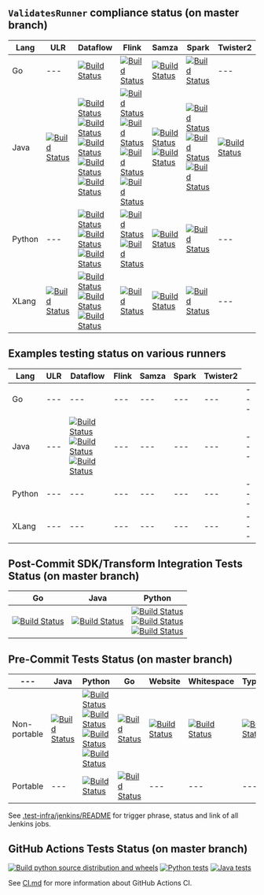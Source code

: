 <!--
    Licensed to the Apache Software Foundation (ASF) under one
    or more contributor license agreements.  See the NOTICE file
    distributed with this work for additional information
    regarding copyright ownership.  The ASF licenses this file
    to you under the Apache License, Version 2.0 (the
    "License"); you may not use this file except in compliance
    with the License.  You may obtain a copy of the License at

      http://www.apache.org/licenses/LICENSE-2.0

    Unless required by applicable law or agreed to in writing,
    software distributed under the License is distributed on an
    "AS IS" BASIS, WITHOUT WARRANTIES OR CONDITIONS OF ANY
    KIND, either express or implied.  See the License for the
    specific language governing permissions and limitations
    under the License.
-->

`ValidatesRunner` compliance status (on master branch)
--------------------------------------------------------

<table>
  <thead>
    <tr>
      <th>Lang</th>
      <th>ULR</th>
      <th>Dataflow</th>
      <th>Flink</th>
      <th>Samza</th>
      <th>Spark</th>
      <th>Twister2</th>
    </tr>
  </thead>
  <tbody>
    <tr>
      <td>Go</td>
      <td>---</td>
      <td>
        <a href="https://ci-beam.apache.org/job/beam_PostCommit_Go/lastCompletedBuild/">
          <img alt="Build Status" src="https://ci-beam.apache.org/job/beam_PostCommit_Go/lastCompletedBuild/badge/icon">
        </a>
      <td>
        <a href="https://ci-beam.apache.org/job/beam_PostCommit_Go_VR_Flink/lastCompletedBuild/">
          <img alt="Build Status" src="https://ci-beam.apache.org/job/beam_PostCommit_Go_VR_Flink/lastCompletedBuild/badge/icon">
        </a>
      </td>
      <td>
        <a href="https://ci-beam.apache.org/job/beam_PostCommit_Go_VR_Samza/lastCompletedBuild/">
          <img alt="Build Status" src="https://ci-beam.apache.org/job/beam_PostCommit_Go_VR_Samza/lastCompletedBuild/badge/icon">
        </a>
      </td>
      <td>
        <a href="https://ci-beam.apache.org/job/beam_PostCommit_Go_VR_Spark/lastCompletedBuild/">
          <img alt="Build Status" src="https://ci-beam.apache.org/job/beam_PostCommit_Go_VR_Spark/lastCompletedBuild/badge/icon">
        </a>
      </td>
      <td>---</td>
    </tr>
    <tr>
      <td>Java</td>
      <td>
        <a href="https://ci-beam.apache.org/job/beam_PostCommit_Java_ValidatesRunner_ULR/lastCompletedBuild/">
          <img alt="Build Status" src="https://ci-beam.apache.org/job/beam_PostCommit_Java_ValidatesRunner_ULR/lastCompletedBuild/badge/icon">
        </a>
      </td>
      <td>
        <a href="https://ci-beam.apache.org/job/beam_PostCommit_Java_ValidatesRunner_Dataflow/lastCompletedBuild/">
          <img alt="Build Status" src="https://ci-beam.apache.org/job/beam_PostCommit_Java_ValidatesRunner_Dataflow/lastCompletedBuild/badge/icon?subject=V1">
        </a><br>
        <a href="https://ci-beam.apache.org/job/beam_PostCommit_Java_ValidatesRunner_Dataflow_Streaming/lastCompletedBuild/">
          <img alt="Build Status" src="https://ci-beam.apache.org/job/beam_PostCommit_Java_ValidatesRunner_Dataflow_Streaming/lastCompletedBuild/badge/icon?subject=V1+Streaming">
        </a><br>
        <a href="https://ci-beam.apache.org/job/beam_PostCommit_Java_ValidatesRunner_Dataflow_Java11/lastCompletedBuild/">
          <img alt="Build Status" src="https://ci-beam.apache.org/job/beam_PostCommit_Java_ValidatesRunner_Dataflow_Java11/lastCompletedBuild/badge/icon?subject=V1+Java+11">
        </a><br>
        <a href="https://ci-beam.apache.org/job/beam_PostCommit_Java_VR_Dataflow_V2/lastCompletedBuild/">
          <img alt="Build Status" src="https://ci-beam.apache.org/job/beam_PostCommit_Java_VR_Dataflow_V2/lastCompletedBuild/badge/icon?subject=V2">
        </a><br>
        <a href="https://ci-beam.apache.org/job/beam_PostCommit_Java_VR_Dataflow_V2_Streaming/lastCompletedBuild/">
          <img alt="Build Status" src="https://ci-beam.apache.org/job/beam_PostCommit_Java_VR_Dataflow_V2_Streaming/lastCompletedBuild/badge/icon?subject=V2+Streaming">
        </a><br>
      </td>
      <td>
        <a href="https://ci-beam.apache.org/job/beam_PostCommit_Java_ValidatesRunner_Flink/lastCompletedBuild/">
          <img alt="Build Status" src="https://ci-beam.apache.org/job/beam_PostCommit_Java_ValidatesRunner_Flink/lastCompletedBuild/badge/icon?subject=Java+8">
        </a><br>
        <a href="https://ci-beam.apache.org/job/beam_PostCommit_Java_ValidatesRunner_Flink_Java11/lastCompletedBuild/">
          <img alt="Build Status" src="https://ci-beam.apache.org/job/beam_PostCommit_Java_ValidatesRunner_Flink_Java11/lastCompletedBuild/badge/icon?subject=Java+11">
        </a><br>
        <a href="https://ci-beam.apache.org/job/beam_PostCommit_Java_PVR_Flink_Batch/lastCompletedBuild/">
          <img alt="Build Status" src="https://ci-beam.apache.org/job/beam_PostCommit_Java_PVR_Flink_Batch/lastCompletedBuild/badge/icon?subject=Portable">
        </a><br>
        <a href="https://ci-beam.apache.org/job/beam_PostCommit_Java_PVR_Flink_Streaming/lastCompletedBuild/">
          <img alt="Build Status" src="https://ci-beam.apache.org/job/beam_PostCommit_Java_PVR_Flink_Streaming/lastCompletedBuild/badge/icon?subject=Portable+Streaming">
        </a>
      </td>
      <td>
        <a href="https://ci-beam.apache.org/job/beam_PostCommit_Java_ValidatesRunner_Samza/lastCompletedBuild/">
          <img alt="Build Status" src="https://ci-beam.apache.org/job/beam_PostCommit_Java_ValidatesRunner_Samza/lastCompletedBuild/badge/icon">
        </a><br>
        <a href="https://ci-beam.apache.org/job/beam_PostCommit_Java_PVR_Samza/lastCompletedBuild/">
          <img alt="Build Status" src="https://ci-beam.apache.org/job/beam_PostCommit_Java_PVR_Samza/lastCompletedBuild/badge/icon?subject=Portable">
        </a>
      </td>
      <td>
        <a href="https://ci-beam.apache.org/job/beam_PostCommit_Java_ValidatesRunner_Spark/lastCompletedBuild/">
          <img alt="Build Status" src="https://ci-beam.apache.org/job/beam_PostCommit_Java_ValidatesRunner_Spark/lastCompletedBuild/badge/icon">
        </a><br>
        <a href="https://ci-beam.apache.org/job/beam_PostCommit_Java_PVR_Spark_Batch/lastCompletedBuild/">
          <img alt="Build Status" src="https://ci-beam.apache.org/job/beam_PostCommit_Java_PVR_Spark_Batch/lastCompletedBuild/badge/icon?subject=Portable">
        </a><br>
        <a href="https://ci-beam.apache.org/job/beam_PostCommit_Java_ValidatesRunner_SparkStructuredStreaming/lastCompletedBuild/">
          <img alt="Build Status" src="https://ci-beam.apache.org/job/beam_PostCommit_Java_ValidatesRunner_SparkStructuredStreaming/lastCompletedBuild/badge/icon?subject=Structured+Streaming">
        </a>
      </td>
      <td>
        <a href="https://ci-beam.apache.org/job/beam_PostCommit_Java_ValidatesRunner_Twister2/lastCompletedBuild/">
          <img alt="Build Status" src="https://ci-beam.apache.org/job/beam_PostCommit_Java_ValidatesRunner_Twister2/lastCompletedBuild/badge/icon">
        </a>
      </td>
    </tr>
    <tr>
      <td>Python</td>
      <td>---</td>
      <td>
        <a href="https://ci-beam.apache.org/job/beam_PostCommit_Py_VR_Dataflow/lastCompletedBuild/">
          <img alt="Build Status" src="https://ci-beam.apache.org/job/beam_PostCommit_Py_VR_Dataflow/lastCompletedBuild/badge/icon?subject=V1">
        </a><br>
        <a href="https://ci-beam.apache.org/job/beam_PostCommit_Py_VR_Dataflow_V2/lastCompletedBuild/">
          <img alt="Build Status" src="https://ci-beam.apache.org/job/beam_PostCommit_Py_VR_Dataflow_V2/lastCompletedBuild/badge/icon?subject=V2">
        </a><br>
        <a href="https://ci-beam.apache.org/job/beam_PostCommit_Py_ValCont/lastCompletedBuild/">
          <img alt="Build Status" src="https://ci-beam.apache.org/job/beam_PostCommit_Py_ValCont/lastCompletedBuild/badge/icon?subject=ValCont">
        </a>
      </td>
      <td>
        <a href="https://ci-beam.apache.org/job/beam_PreCommit_Python_PVR_Flink_Cron/lastCompletedBuild/">
          <img alt="Build Status" src="https://ci-beam.apache.org/job/beam_PreCommit_Python_PVR_Flink_Cron/lastCompletedBuild/badge/icon?subject=Portable">
        </a><br>
        <a href="https://ci-beam.apache.org/job/beam_PostCommit_Python_VR_Flink/lastCompletedBuild/">
          <img alt="Build Status" src="https://ci-beam.apache.org/job/beam_PostCommit_Python_VR_Flink/lastCompletedBuild/badge/icon">
        </a>
      </td>
      <td>
        <a href="https://ci-beam.apache.org/job/beam_PostCommit_Python_VR_Samza/lastCompletedBuild/">
          <img alt="Build Status" src="https://ci-beam.apache.org/job/beam_PostCommit_Python_VR_Samza/lastCompletedBuild/badge/icon">
        </a>
      </td>
      <td>
        <a href="https://ci-beam.apache.org/job/beam_PostCommit_Python_VR_Spark/lastCompletedBuild/">
          <img alt="Build Status" src="https://ci-beam.apache.org/job/beam_PostCommit_Python_VR_Spark/lastCompletedBuild/badge/icon">
        </a>
      </td>
      <td>---</td>
    </tr>
    <tr>
      <td>XLang</td>
      <td>
        <a href="https://ci-beam.apache.org/job/beam_PostCommit_XVR_Direct/lastCompletedBuild/">
          <img alt="Build Status" src="https://ci-beam.apache.org/job/beam_PostCommit_XVR_Direct/lastCompletedBuild/badge/icon">
        </a>
      </td>
      <td>
        <a href="https://ci-beam.apache.org/job/beam_PostCommit_XVR_PythonUsingJava_Dataflow/lastCompletedBuild/">
          <img alt="Build Status" src="https://ci-beam.apache.org/job/beam_PostCommit_XVR_PythonUsingJava_Dataflow/lastCompletedBuild/badge/icon">
        </a><br>
        <a href="https://ci-beam.apache.org/job/beam_PostCommit_XVR_PythonUsingJavaSQL_Dataflow/lastCompletedBuild/">
          <img alt="Build Status" src="https://ci-beam.apache.org/job/beam_PostCommit_XVR_PythonUsingJavaSQL_Dataflow/lastCompletedBuild/badge/icon">
        </a><br>
        <a href="https://ci-beam.apache.org/job/beam_PostCommit_XVR_JavaUsingPython_Dataflow/lastCompletedBuild/">
          <img alt="Build Status" src="https://ci-beam.apache.org/job/beam_PostCommit_XVR_JavaUsingPython_Dataflow/lastCompletedBuild/badge/icon">
        </a><br>
      </td>
      <td>
        <a href="https://ci-beam.apache.org/job/beam_PostCommit_XVR_Flink/lastCompletedBuild/">
          <img alt="Build Status" src="https://ci-beam.apache.org/job/beam_PostCommit_XVR_Flink/lastCompletedBuild/badge/icon">
        </a>
      </td>
      <td>
        <a href="https://ci-beam.apache.org/job/beam_PostCommit_XVR_Samza/lastCompletedBuild/">
          <img alt="Build Status" src="https://ci-beam.apache.org/job/beam_PostCommit_XVR_Samza/lastCompletedBuild/badge/icon">
        </a>
      </td>
      <td>
        <a href="https://ci-beam.apache.org/job/beam_PostCommit_XVR_Spark/lastCompletedBuild/">
          <img alt="Build Status" src="https://ci-beam.apache.org/job/beam_PostCommit_XVR_Spark/lastCompletedBuild/badge/icon">
        </a>
      </td>
      <td>---</td>
    </tr>
  </tbody>
</table>

Examples testing status on various runners
--------------------------------------------------------

<table>
  <thead>
    <tr>
      <th>Lang</th>
      <th>ULR</th>
      <th>Dataflow</th>
      <th>Flink</th>
      <th>Samza</th>
      <th>Spark</th>
      <th>Twister2</th>
    </tr>
  </thead>
  <tbody>
    <tr>
      <td>Go</td>
      <td>---</td>
      <td>---</td>
      <td>---</td>
      <td>---</td>
      <td>---</td>
      <td>---</td>
      <td>---</td>
    </tr>
    <tr>
      <td>Java</td>
      <td>---</td>
      <td>
        <a href="https://ci-beam.apache.org/job/beam_PreCommit_Java_Examples_Dataflow_Cron/lastCompletedBuild/">
          <img alt="Build Status" src="https://ci-beam.apache.org/job/beam_PreCommit_Java_Examples_Dataflow_Cron/lastCompletedBuild/badge/icon?subject=V1">
        </a><br>
        <a href="https://ci-beam.apache.org/job/beam_PreCommit_Java_Examples_Dataflow_Java11_Cron/lastCompletedBuild/">
          <img alt="Build Status" src="https://ci-beam.apache.org/job/beam_PreCommit_Java_Examples_Dataflow_Java11_Cron/lastCompletedBuild/badge/icon?subject=V1+Java11">
        </a><br>
        <a href="https://ci-beam.apache.org/job/beam_PostCommit_Java_Examples_Dataflow_V2/lastCompletedBuild/">
          <img alt="Build Status" src="https://ci-beam.apache.org/job/beam_PostCommit_Java_Examples_Dataflow_V2/lastCompletedBuild/badge/icon?subject=V2">
        </a><br>
      </td>
      <td>---</td>
      <td>---</td>
      <td>---</td>
      <td>---</td>
      <td>---</td>
    </tr>
    <tr>
      <td>Python</td>
      <td>---</td>
      <td>---</td>
      <td>---</td>
      <td>---</td>
      <td>---</td>
      <td>---</td>
      <td>---</td>
    </tr>
    <tr>
      <td>XLang</td>
      <td>---</td>
      <td>---</td>
      <td>---</td>
      <td>---</td>
      <td>---</td>
      <td>---</td>
      <td>---</td>
    </tr>
  </tbody>
</table>

Post-Commit SDK/Transform Integration Tests Status (on master branch)
------------------------------------------------------------------------------------------------

<table>
  <thead>
    <tr>
      <th>Go</th>
      <th>Java</th>
      <th>Python</th>
    </tr>
  </thead>
  <tbody>
    <tr>
      <td>
        <a href="https://ci-beam.apache.org/job/beam_PostCommit_Go/lastCompletedBuild/">
          <img alt="Build Status" src="https://ci-beam.apache.org/job/beam_PostCommit_Go/lastCompletedBuild/badge/icon">
        </a>
      </td>
      <td>
        <a href="https://ci-beam.apache.org/job/beam_PostCommit_Java/lastCompletedBuild/">
          <img alt="Build Status" src="https://ci-beam.apache.org/job/beam_PostCommit_Java/lastCompletedBuild/badge/icon">
        </a>
      </td>
      <td>
        <a href="https://ci-beam.apache.org/job/beam_PostCommit_Python36/lastCompletedBuild/">
          <img alt="Build Status" src="https://ci-beam.apache.org/job/beam_PostCommit_Python36/lastCompletedBuild/badge/icon?subject=3.6">
        </a><br>
        <a href="https://ci-beam.apache.org/job/beam_PostCommit_Python37/lastCompletedBuild/">
          <img alt="Build Status" src="https://ci-beam.apache.org/job/beam_PostCommit_Python37/lastCompletedBuild/badge/icon?subject=3.7">
        </a><br>
        <a href="https://ci-beam.apache.org/job/beam_PostCommit_Python38/lastCompletedBuild/">
          <img alt="Build Status" src="https://ci-beam.apache.org/job/beam_PostCommit_Python38/lastCompletedBuild/badge/icon?subject=3.8">
        </a>
      </td>
    </tr>
  </tbody>
</table>

Pre-Commit Tests Status (on master branch)
------------------------------------------------------------------------------------------------

<table>
  <thead>
    <tr>
      <th>---</th>
      <th>Java</th>
      <th>Python</th>
      <th>Go</th>
      <th>Website</th>
      <th>Whitespace</th>
      <th>Typescript</th>
    </tr>
  </thead>
  <tbody>
    <tr>
      <td>Non-portable</td>
      <td>
        <a href="https://ci-beam.apache.org/job/beam_PreCommit_Java_Cron/lastCompletedBuild/">
          <img alt="Build Status" src="https://ci-beam.apache.org/job/beam_PreCommit_Java_Cron/lastCompletedBuild/badge/icon">
        </a><br>
      </td>
      <td>
        <a href="https://ci-beam.apache.org/job/beam_PreCommit_Python_Cron/lastCompletedBuild/">
          <img alt="Build Status" src="https://ci-beam.apache.org/job/beam_PreCommit_Python_Cron/lastCompletedBuild/badge/icon?subject=Tests">
        </a><br>
        <a href="https://ci-beam.apache.org/job/beam_PreCommit_PythonLint_Cron/lastCompletedBuild/">
          <img alt="Build Status" src="https://ci-beam.apache.org/job/beam_PreCommit_PythonLint_Cron/lastCompletedBuild/badge/icon?subject=Lint">
        </a><br>
        <a href="https://ci-beam.apache.org/job/beam_PreCommit_PythonDocker_Cron/lastCompletedBuild/">
          <img alt="Build Status" src="https://ci-beam.apache.org/job/beam_PreCommit_PythonDocker_Cron/badge/icon?subject=Docker">
        </a><br>
        <a href="https://ci-beam.apache.org/job/beam_PreCommit_PythonDocs_Cron/lastCompletedBuild/">
          <img alt="Build Status" src="https://ci-beam.apache.org/job/beam_PreCommit_PythonDocs_Cron/badge/icon?subject=Docs">
        </a>
      </td>
      <td>
        <a href="https://ci-beam.apache.org/job/beam_PreCommit_Go_Cron/lastCompletedBuild/">
          <img alt="Build Status" src="https://ci-beam.apache.org/job/beam_PreCommit_Go_Cron/lastCompletedBuild/badge/icon">
        </a>
      </td>
      <td>
        <a href="https://ci-beam.apache.org/job/beam_PreCommit_Website_Cron/lastCompletedBuild/">
          <img alt="Build Status" src="https://ci-beam.apache.org/job/beam_PreCommit_Website_Cron/lastCompletedBuild/badge/icon">
        </a>
      </td>
      <td>
        <a href="https://ci-beam.apache.org/job/beam_PreCommit_Whitespace_Cron/lastCompletedBuild/">
          <img alt="Build Status" src="https://ci-beam.apache.org/job/beam_PreCommit_Whitespace_Cron/lastCompletedBuild/badge/icon">
        </a>
      </td>
      <td>
        <a href="https://ci-beam.apache.org/job/beam_PreCommit_Typescript_Cron/lastCompletedBuild/">
          <img alt="Build Status" src="https://ci-beam.apache.org/job/beam_PreCommit_Typescript_Cron/lastCompletedBuild/badge/icon">
        </a>
      </td>
    </tr>
    <tr>
      <td>Portable</td>
      <td>---</td>
      <td>
        <a href="https://ci-beam.apache.org/job/beam_PreCommit_Portable_Python_Cron/lastCompletedBuild/">
          <img alt="Build Status" src="https://ci-beam.apache.org/job/beam_PreCommit_Portable_Python_Cron/lastCompletedBuild/badge/icon">
        </a>
      </td>
      <td>
        <a href="https://ci-beam.apache.org/job/beam_PreCommit_GoPortable_Cron/lastCompletedBuild/">
          <img alt="Build Status" src="https://ci-beam.apache.org/job/beam_PreCommit_GoPortable_Cron/lastCompletedBuild/badge/icon">
        </a>
      </td>
      <td>---</td>
      <td>---</td>
      <td>---</td>
    </tr>
  </tbody>
</table>

See [.test-infra/jenkins/README](https://github.com/apache/beam/blob/master/.test-infra/jenkins/README.md) for trigger phrase, status and link of all Jenkins jobs.


GitHub Actions Tests Status (on master branch)
------------------------------------------------------------------------------------------------
[![Build python source distribution and wheels](https://github.com/apache/beam/workflows/Build%20python%20source%20distribution%20and%20wheels/badge.svg?branch=master&event=schedule)](https://github.com/apache/beam/actions?query=workflow%3A%22Build+python+source+distribution+and+wheels%22+branch%3Amaster+event%3Aschedule)
[![Python tests](https://github.com/apache/beam/workflows/Python%20tests/badge.svg?branch=master&event=schedule)](https://github.com/apache/beam/actions?query=workflow%3A%22Python+Tests%22+branch%3Amaster+event%3Aschedule)
[![Java tests](https://github.com/apache/beam/workflows/Java%20Tests/badge.svg?branch=master&event=schedule)](https://github.com/apache/beam/actions?query=workflow%3A%22Java+Tests%22+branch%3Amaster+event%3Aschedule)

See [CI.md](https://github.com/apache/beam/blob/master/CI.md) for more information about GitHub Actions CI.
